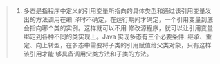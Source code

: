 
> 1. 多态是指程序中定义的引用变量所指向的具体类型和通过该引用变量发出的方法调用在编 译时不确定，在运行期间才确定，一个引用变量到底会指向哪个类的实例。这样就可以不用 修改源程序，就可以让引用变量绑定到各种不同的类实现上。Java 实现多态有三个必要条件: 继承、重定、向上转型，在多态中需要将子类的引用赋值给父类对象，只有这样该引用才能 够具备调用父类方法和子类的方法。